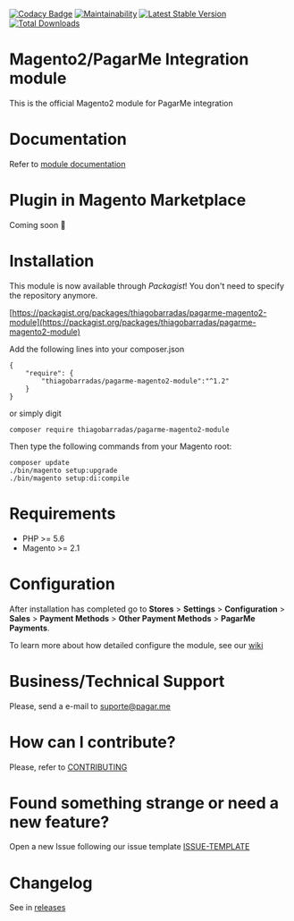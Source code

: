 [![Codacy Badge](https://api.codacy.com/project/badge/Grade/2213fc1ce8f14e7bb0861f232a310233)](https://www.codacy.com/app/pagarme/magento2?utm_source=github.com&utm_medium=referral&utm_content=pagarme/magento2&utm_campaign=badger)
[![Maintainability](https://api.codeclimate.com/v1/badges/e279af4b87b47e56723a/maintainability)](https://codeclimate.com/github/pagarme/magento2/maintainability)
[![Latest Stable Version](https://poser.pugx.org/thiagobarradas/pagarme-magento2-module/v/stable)](https://packagist.org/packages/thiagobarradas/pagarme-magento2-module)
[![Total Downloads](https://poser.pugx.org/thiagobarradas/pagarme-magento2-module/downloads)](https://packagist.org/packages/thiagobarradas/pagarme-magento2-module)

# Magento2/PagarMe Integration module
This is the official Magento2 module for PagarMe integration

# Documentation
Refer to [module documentation](https://github.com/pagarme/magento2/wiki)

# Plugin in Magento Marketplace
Coming soon :construction:

# Installation

This module is now available through *Packagist*! You don't need to specify the repository anymore.

[https://packagist.org/packages/thiagobarradas/pagarme-magento2-module](https://packagist.org/packages/thiagobarradas/pagarme-magento2-module)

Add the following lines into your composer.json 
```
{
	"require": {
		"thiagobarradas/pagarme-magento2-module":"^1.2"
	}
}
```

or simply digit 
```
composer require thiagobarradas/pagarme-magento2-module
```
 
Then type the following commands from your Magento root:

```
composer update
./bin/magento setup:upgrade
./bin/magento setup:di:compile
```

# Requirements
* PHP >= 5.6
* Magento >= 2.1

# Configuration

After installation has completed go to **Stores** > **Settings** > **Configuration** > **Sales** > **Payment Methods** > **Other Payment Methods** > **PagarMe Payments**.

To learn more about how detailed configure the module, see our [wiki](https://github.com/pagarme/magento2/wiki)

# Business/Technical Support

Please, send a e-mail to [suporte@pagar.me](mailto:suporte@pagar.me)

# How can I contribute?
Please, refer to [CONTRIBUTING](CONTRIBUTING.md)

# Found something strange or need a new feature?
Open a new Issue following our issue template [ISSUE-TEMPLATE](ISSUE-TEMPLATE.md)

# Changelog
See in [releases](https://github.com/pagarme/magento2/releases)
